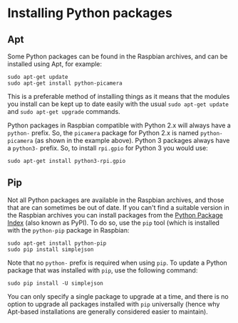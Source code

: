 # Installing Python packages

## Apt

Some Python packages can be found in the Raspbian archives, and can be installed using Apt, for example:

```
sudo apt-get update
sudo apt-get install python-picamera
```

This is a preferable method of installing things as it means that the modules you install can be kept up to date easily with the usual `sudo apt-get update` and `sudo apt-get upgrade` commands.

Python packages in Raspbian compatible with Python 2.x will always have a `python-` prefix. So, the `picamera` package for Python 2.x is named `python-picamera` (as shown in the example above). Python 3 packages always have a `python3-` prefix. So, to install `rpi.gpio` for Python 3 you would use:

```
sudo apt-get install python3-rpi.gpio
```

## Pip

Not all Python packages are available in the Raspbian archives, and those that are can sometimes be out of date. If you can't find a suitable version in the Raspbian archives you can install packages from the [Python Package Index](http://pypi.python.org/) (also known as PyPI). To do so, use the `pip` tool (which is installed with the `python-pip` package in Raspbian:

```
sudo apt-get install python-pip
sudo pip install simplejson
```

Note that no `python-` prefix is required when using `pip`. To update a Python package that was installed with `pip`, use the following command:

```
sudo pip install -U simplejson
```

You can only specify a single package to upgrade at a time, and there is no option to upgrade all packages installed with `pip` universally (hence why Apt-based installations are generally considered easier to maintain).
